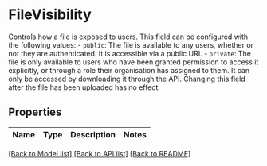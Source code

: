 # FileVisibility

Controls how a file is exposed to users. This field can be configured with the following values:    - `public`: The file is available to any users, whether or not they     are authenticated. It is accessible via a public URI.   - `private`: The file is only available to users who have been granted     permission to access it explicitly, or through a role their organisation     has assigned to them. It can only be accessed by downloading it through     the API. Changing this field after the file has been uploaded has no effect. 
## Properties
Name | Type | Description | Notes
------------ | ------------- | ------------- | -------------

[[Back to Model list]](../README.md#documentation-for-models) [[Back to API list]](../README.md#documentation-for-api-endpoints) [[Back to README]](../README.md)


